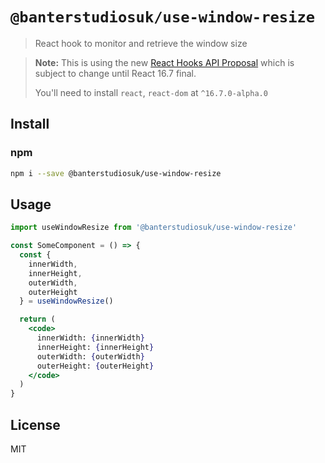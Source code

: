 # `@banterstudiosuk/use-window-resize`

> React hook to monitor and retrieve the window size

> **Note:** This is using the new [React Hooks API Proposal](https://reactjs.org/docs/hooks-intro.html)
> which is subject to change until React 16.7 final.
>
> You'll need to install `react`, `react-dom` at `^16.7.0-alpha.0`

## Install

### npm

```bash
npm i --save @banterstudiosuk/use-window-resize
```

## Usage

```jsx
import useWindowResize from '@banterstudiosuk/use-window-resize'

const SomeComponent = () => {
  const {
    innerWidth,
    innerHeight,
    outerWidth,
    outerHeight
  } = useWindowResize()

  return (
    <code>
      innerWidth: {innerWidth}
      innerHeight: {innerHeight}
      outerWidth: {outerWidth}
      outerHeight: {outerHeight}
    </code>
  )
}
```

## License

MIT
